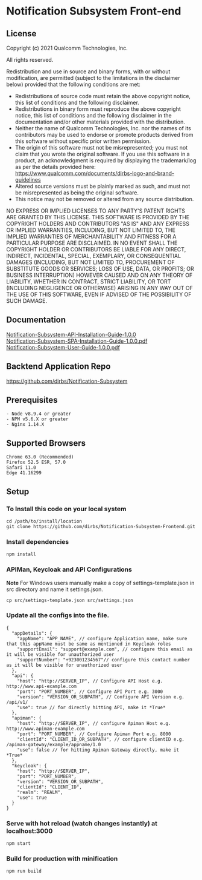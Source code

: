 # Notification Subsystem Front-end
## License
Copyright (c) 2021 Qualcomm Technologies, Inc.

All rights reserved.

Redistribution and use in source and binary forms, with or without modification, are permitted (subject to the limitations in the disclaimer below) provided that the following conditions are met:

* Redistributions of source code must retain the above copyright notice, this list of conditions and the following disclaimer.
* Redistributions in binary form must reproduce the above copyright notice, this list of conditions and the following disclaimer in the documentation and/or other materials provided with the distribution.
* Neither the name of Qualcomm Technologies, Inc. nor the names of its contributors may be used to endorse or promote products derived from this software without specific prior written permission.
* The origin of this software must not be misrepresented; you must not claim that you wrote the original software. If you use this software in a product, an acknowledgment is required by displaying the trademark/log as per the details provided here: https://www.qualcomm.com/documents/dirbs-logo-and-brand-guidelines
* Altered source versions must be plainly marked as such, and must not be misrepresented as being the original software.
* This notice may not be removed or altered from any source distribution.

NO EXPRESS OR IMPLIED LICENSES TO ANY PARTY'S PATENT RIGHTS ARE GRANTED BY THIS LICENSE. THIS SOFTWARE IS PROVIDED BY THE COPYRIGHT HOLDERS AND CONTRIBUTORS "AS IS" AND ANY EXPRESS OR IMPLIED WARRANTIES, INCLUDING, BUT NOT LIMITED TO, THE IMPLIED WARRANTIES OF MERCHANTABILITY AND FITNESS FOR A PARTICULAR PURPOSE ARE DISCLAIMED. IN NO EVENT SHALL THE COPYRIGHT HOLDER OR CONTRIBUTORS BE LIABLE FOR ANY DIRECT, INDIRECT, INCIDENTAL, SPECIAL, EXEMPLARY, OR CONSEQUENTIAL DAMAGES (INCLUDING, BUT NOT LIMITED TO, PROCUREMENT OF SUBSTITUTE GOODS OR SERVICES; LOSS OF USE, DATA, OR PROFITS; OR BUSINESS INTERRUPTION) HOWEVER CAUSED AND ON ANY THEORY OF LIABILITY, WHETHER IN CONTRACT, STRICT LIABILITY, OR TORT (INCLUDING NEGLIGENCE OR OTHERWISE) ARISING IN ANY WAY OUT OF THE USE OF THIS SOFTWARE, EVEN IF ADVISED OF THE POSSIBILITY OF SUCH DAMAGE.


## Documentation
[Notification-Subsystem-API-Installation-Guide-1.0.0](https://github.com/dirbs/Documentation/blob/master/Notification-Subsystem/NS-Installation-Guide-API-1.0.0.pdf)<br />
[Notification-Subsystem-SPA-Installation-Guide-1.0.0.pdf](https://github.com/dirbs/Documentation/blob/master/Notification-Subsystem/NS-Installation-Guide-SPA-1.0.0.pdf) <br />
[Notification-Subsystem-User-Guide-1.0.0.pdf](https://github.com/dirbs/Documentation/blob/master/Notification-Subsystem/NS-User-Guide-1.0.0.pdf)<br />

## Backtend Application Repo
https://github.com/dirbs/Notification-Subsystem

## Prerequisites
```
- Node v8.9.4 or greater
- NPM v5.6.X or greater
- Nginx 1.14.X
```

## Supported Browsers
```
Chrome 63.0 (Recommended)
Firefox 52.5 ESR, 57.0
Safari 11.0
Edge 41.16299
```

## Setup

### To Install this code on your local system
```
cd /path/to/install/location
git clone https://github.com/dirbs/Notification-Subsystem-Frontend.git
```

### Install dependencies
```
npm install
```

### APIMan, Keycloak and API Configurations
**Note** For Windows users manually make a copy of settings-template.json in src directory and name it settings.json.

```
cp src/settings-template.json src/settings.json
```

### Update all the configs into the file.
```
{
  "appDetails": {
    "appName": "APP_NAME", // configure Application name, make sure that this appName must be same as mentioned in Keycloak roles
    "supportEmail": "support@example.com", // configure this email as it will be visible for unauthorized user
    "supportNumber": "+923001234567"// configure this contact number as it will be visible for unauthorized user
  },
  "api": {
    "host": "http://SERVER_IP", // Configure API Host e.g. http://www.api-example.com
    "port": "PORT_NUMBER", // Configure API Port e.g. 3000
    "version": "VERSION_OR_SUBPATH", // Configure API Version e.g. /api/v1/
    "use": true // for directly hitting API, make it *True*
  },
  "apiman": {
    "host": "http://SERVER_IP", // configure Apiman Host e.g. http://www.apiman-example.com
    "port": "PORT_NUMBER", // Configure Apiman Port e.g. 8000
    "clientId": "CLIENT_ID_OR_SUBPATH", // configure clientID e.g. /apiman-gateway/example/appname/1.0
    "use": false // for hitting Apiman Gateway directly, make it *True*
  },
  "keycloak": {
    "host": "http://SERVER_IP",
    "port": "PORT_NUMBER",
    "version": "VERSION_OR_SUBPATH",
    "clientId": "CLIENT_ID",
    "realm": "REALM",
    "use": true
  }
}
```

### Serve with hot reload (watch changes instantly) at localhost:3000
```
npm start
```

### Build for production with minification
```
npm run build
```
